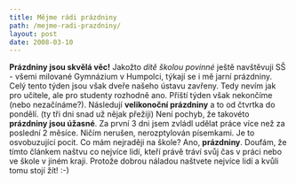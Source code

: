 ```yaml
---
title: Mějme rádi prázdniny
path: /mejme-radi-prazdniny/
layout: post
date: 2008-03-10
---
```


**Prázdniny jsou skvělá věc!** Jakožto _dítě školou povinné_ ještě navštěvuji SŠ - všemi milované Gymnázium v Humpolci, týkají se i mě jarní prázdniny. Celý tento týden jsou však dveře našeho ústavu zavřeny. Tedy nevím jak pro učitele, ale pro studenty rozhodně ano. Příští týden však nekončíme (nebo nezačínáme?). Následují **velikonoční prázdniny** a to od čtvrtka do pondělí. (ty tři dni snad už nějak přežiji) Není pochyb, že takovéto **prázdniny jsou úžasné**. Za první 3 dni jsem zvládl udělat práce více než za poslední 2 měsíce. Ničím nerušen, nerozptylován písemkami. Je to osvobuzující pocit. Co mám nejraději na škole? Ano, **prázdniny**. Doufám, že tímto článkem naštvu co nejvíce lidí, kteří právě tráví svůj čas v práci nebo ve škole v jiném kraji. Protože dobrou náladou naštvete nejvíce lidí a kvůli tomu stojí žít! :-)

